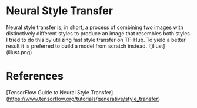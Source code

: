 # Neural Style Transfer
Neural style transfer is, in short, a process of combining two images with distinctively different styles to produce an image 
that resembles both styles. I tried to do this by utilizing fast style transfer on TF-Hub. To yield a better result it is preferred to build a model from scratch instead.
![illust] (illust.png)

# References
[TensorFlow Guide to Neural Style Transfer] (https://www.tensorflow.org/tutorials/generative/style_transfer)
